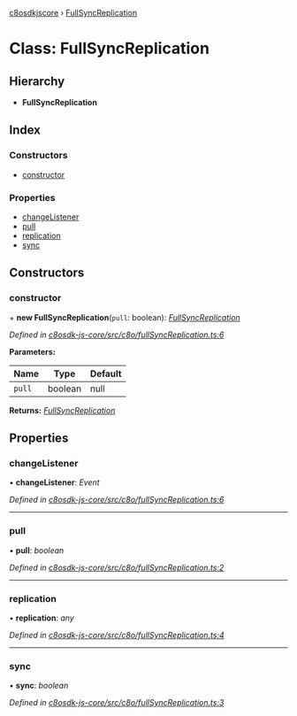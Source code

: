 [c8osdkjscore](../README.md) › [FullSyncReplication](fullsyncreplication.md)

# Class: FullSyncReplication

## Hierarchy

* **FullSyncReplication**

## Index

### Constructors

* [constructor](fullsyncreplication.md#constructor)

### Properties

* [changeListener](fullsyncreplication.md#changelistener)
* [pull](fullsyncreplication.md#pull)
* [replication](fullsyncreplication.md#replication)
* [sync](fullsyncreplication.md#sync)

## Constructors

###  constructor

\+ **new FullSyncReplication**(`pull`: boolean): *[FullSyncReplication](fullsyncreplication.md)*

*Defined in [c8osdk-js-core/src/c8o/fullSyncReplication.ts:6](https://github.com/convertigo/c8osdk-angular/blob/8ef5416/src/c8o/fullSyncReplication.ts#L6)*

**Parameters:**

Name | Type | Default |
------ | ------ | ------ |
`pull` | boolean |  null |

**Returns:** *[FullSyncReplication](fullsyncreplication.md)*

## Properties

###  changeListener

• **changeListener**: *Event*

*Defined in [c8osdk-js-core/src/c8o/fullSyncReplication.ts:6](https://github.com/convertigo/c8osdk-angular/blob/8ef5416/src/c8o/fullSyncReplication.ts#L6)*

___

###  pull

• **pull**: *boolean*

*Defined in [c8osdk-js-core/src/c8o/fullSyncReplication.ts:2](https://github.com/convertigo/c8osdk-angular/blob/8ef5416/src/c8o/fullSyncReplication.ts#L2)*

___

###  replication

• **replication**: *any*

*Defined in [c8osdk-js-core/src/c8o/fullSyncReplication.ts:4](https://github.com/convertigo/c8osdk-angular/blob/8ef5416/src/c8o/fullSyncReplication.ts#L4)*

___

###  sync

• **sync**: *boolean*

*Defined in [c8osdk-js-core/src/c8o/fullSyncReplication.ts:3](https://github.com/convertigo/c8osdk-angular/blob/8ef5416/src/c8o/fullSyncReplication.ts#L3)*
